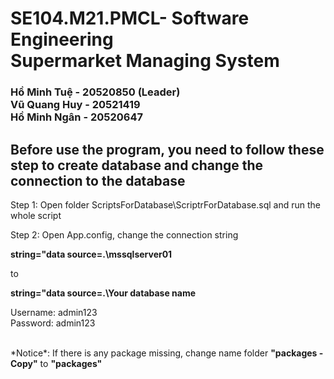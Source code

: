 <head>
<h1>
SE104.M21.PMCL- Software Engineering
<br>
Supermarket Managing System
</h1>
<h3>
Hồ Minh Tuệ - 20520850 (Leader)
<br>
Vũ Quang Huy - 20521419
<br>
Hồ Minh Ngân - 20520647
</h3>
</head>
<body>
<h2>
Before use the program, you need to follow these step to create database and change the connection to the database

</h2>
<div>
Step 1: Open folder ScriptsForDatabase\ScriptrForDatabase.sql and run the whole script

Step 2: Open App.config, change the connection string

<b>string=&quot;data source=.\mssqlserver01</b>

to

<b> string=&quot;data source=.\Your database name </b>

Username: admin123
<br>
Password: admin123

<br>
*Notice*: If there is any package missing, change name folder <b>"packages - Copy"</b> to <b>"packages"</b>
</div>

</body>
